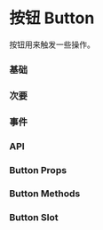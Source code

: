 # 按钮 Button

按钮用来触发一些操作。

### 基础

<CodeCard :code="code" category="基础">
  <template #desc>
    <span>按钮的<code>type</code>分别为<code>default</code>、<code>primary</code>、<code>info</code>、<code>success</code>。</span>
  </template>
  <template #demo>
    <n-button>Primary</n-button>
  </template>
</CodeCard>

### 次要

<CodeCard :code="code" category="次要">
  <template #desc>
    <span>按钮的<code>type</code>分别为<code>default</code>、<code>primary</code>、<code>info</code>、<code>success</code>。</span>
  </template>
  <template #demo>
    <n-button>Primary</n-button>
  </template>
</CodeCard>

### 事件

<CodeCard :code="code" category="事件">
  <template #desc>
    <span>按钮的<code>type</code>分别为<code>default</code>、<code>primary</code>、<code>info</code>、<code>success</code>。</span>
  </template>
  <template #demo>
    <n-button>Primary</n-button>
  </template>
</CodeCard>

### API

### Button Props

<PropTable :data="propTableData"></PropTable>

### Button Methods

<MethodsTable :data="methodsTableData"></MethodsTable>

### Button Slot

<SlotTable :data="slotTableData"></SlotTable>

<script setup>
import { ref, onMounted } from 'vue'

const count = ref(0)

const code = `<template>
   <n-button>Default</n-button>
   <n-button type="info">Info</n-button>
</template>
`;

const propTableData = ref([
  {name: 'type', desc: '按钮类型', type: 'string', option: 'default | primary | info | success', default: 'default'},
  {name: 'type', desc: '按钮类型', type: 'string', option: 'default | primary | info | success', default: 'default'},
  {name: 'type', desc: '按钮类型', type: 'string', option: 'default | primary | info | success', default: 'default'}
])

const methodsTableData = ref([
  {name: 'type', desc: '按钮类型', type: 'string', option: 'default | primary | info | success', default: 'default'},
  {name: 'type', desc: '按钮类型', type: 'string', option: 'default | primary | info | success', default: 'default'},
  {name: 'type', desc: '按钮类型', type: 'string', option: 'default | primary | info | success', default: 'default'}
])

const slotTableData = ref([
  {name: 'type', desc: '按钮类型', type: 'string', option: 'default | primary | info | success', default: 'default'},
  {name: 'type', desc: '按钮类型', type: 'string', option: 'default | primary | info | success', default: 'default'},
  {name: 'type', desc: '按钮类型', type: 'string', option: 'default | primary | info | success', default: 'default'}
])
</script>
